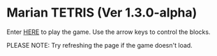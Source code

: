 # Marian TETRIS (Ver 1.3.0-alpha)
Enter [HERE](https://mlacosta.github.io/Marian-TETRIS/index.html) to play the game. Use the arrow keys to control the blocks.

PLEASE NOTE: Try refreshing the page if the game doesn't load.
